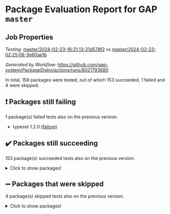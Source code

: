 # Package Evaluation Report for GAP `master`

## Job Properties

*Testing:* [master/2024-02-23-16:21:13-21d578f2](https://github.com/gap-system/PackageDistro/blob/data/reports/master/2024-02-23-16:21:13-21d578f2) vs [master/2024-02-23-02:25:08-3e60ae1b](https://github.com/gap-system/PackageDistro/blob/data/reports/master/2024-02-23-02:25:08-3e60ae1b)

*Generated by Workflow:* https://github.com/gap-system/PackageDistro/actions/runs/8021793680

In total, 158 packages were tested, out of which 153 succeeded, 1 failed and 4 were skipped.

## :exclamation: Packages still failing

1 package(s) failed tests also on the previous version.
- typeset 1.2.0 [(failure)](https://github.com/gap-system/PackageDistro/actions/runs/8021793680/job/21915036218)

## :heavy_check_mark: Packages still succeeding

153 package(s) succeeded tests also on the previous version.
<details><summary>Click to show packages!</summary>

- 4ti2interface 2023.02-04 [(success)](https://github.com/gap-system/PackageDistro/actions/runs/8021793680/job/21914988887)
- ace 5.6.2 [(success)](https://github.com/gap-system/PackageDistro/actions/runs/8021793680/job/21914989134)
- aclib 1.3.2 [(success)](https://github.com/gap-system/PackageDistro/actions/runs/8021793680/job/21914989421)
- agt 0.3.1 [(success)](https://github.com/gap-system/PackageDistro/actions/runs/8021793680/job/21914989718)
- alnuth 3.2.1 [(success)](https://github.com/gap-system/PackageDistro/actions/runs/8021793680/job/21914989981)
- anupq 3.3.0 [(success)](https://github.com/gap-system/PackageDistro/actions/runs/8021793680/job/21914990231)
- atlasrep 2.1.8 [(success)](https://github.com/gap-system/PackageDistro/actions/runs/8021793680/job/21914990506)
- autodoc 2023.06.19 [(success)](https://github.com/gap-system/PackageDistro/actions/runs/8021793680/job/21914990723)
- automata 1.15 [(success)](https://github.com/gap-system/PackageDistro/actions/runs/8021793680/job/21914994196)
- automgrp 1.3.2 [(success)](https://github.com/gap-system/PackageDistro/actions/runs/8021793680/job/21914994918)
- autpgrp 1.11 [(success)](https://github.com/gap-system/PackageDistro/actions/runs/8021793680/job/21914995327)
- cap 2024.02-04 [(success)](https://github.com/gap-system/PackageDistro/actions/runs/8021793680/job/21914996880)
- caratinterface 2.3.6 [(success)](https://github.com/gap-system/PackageDistro/actions/runs/8021793680/job/21914999038)
- cddinterface 2022.11.01 [(success)](https://github.com/gap-system/PackageDistro/actions/runs/8021793680/job/21914999333)
- circle 1.6.6 [(success)](https://github.com/gap-system/PackageDistro/actions/runs/8021793680/job/21914999656)
- classicpres 1.22 [(success)](https://github.com/gap-system/PackageDistro/actions/runs/8021793680/job/21914999909)
- cohomolo 1.6.11 [(success)](https://github.com/gap-system/PackageDistro/actions/runs/8021793680/job/21915000183)
- congruence 1.2.5 [(success)](https://github.com/gap-system/PackageDistro/actions/runs/8021793680/job/21915000461)
- corelg 1.56 [(success)](https://github.com/gap-system/PackageDistro/actions/runs/8021793680/job/21915000737)
- crime 1.6 [(success)](https://github.com/gap-system/PackageDistro/actions/runs/8021793680/job/21915001040)
- crisp 1.4.6 [(success)](https://github.com/gap-system/PackageDistro/actions/runs/8021793680/job/21915001320)
- crypting 0.10.4 [(success)](https://github.com/gap-system/PackageDistro/actions/runs/8021793680/job/21915001688)
- cryst 4.1.27 [(success)](https://github.com/gap-system/PackageDistro/actions/runs/8021793680/job/21915002010)
- crystcat 1.1.10 [(success)](https://github.com/gap-system/PackageDistro/actions/runs/8021793680/job/21915002274)
- ctbllib 1.3.7 [(success)](https://github.com/gap-system/PackageDistro/actions/runs/8021793680/job/21915002617)
- cubefree 1.19 [(success)](https://github.com/gap-system/PackageDistro/actions/runs/8021793680/job/21915002919)
- curlinterface 2.3.2 [(success)](https://github.com/gap-system/PackageDistro/actions/runs/8021793680/job/21915003192)
- cvec 2.8.1 [(success)](https://github.com/gap-system/PackageDistro/actions/runs/8021793680/job/21915003451)
- datastructures 0.3.0 [(success)](https://github.com/gap-system/PackageDistro/actions/runs/8021793680/job/21915003805)
- deepthought 1.0.6 [(success)](https://github.com/gap-system/PackageDistro/actions/runs/8021793680/job/21915004050)
- design 1.8 [(success)](https://github.com/gap-system/PackageDistro/actions/runs/8021793680/job/21915004305)
- difsets 2.3.1 [(success)](https://github.com/gap-system/PackageDistro/actions/runs/8021793680/job/21915004621)
- digraphs 1.7.1 [(success)](https://github.com/gap-system/PackageDistro/actions/runs/8021793680/job/21915004935)
- edim 1.3.8 [(success)](https://github.com/gap-system/PackageDistro/actions/runs/8021793680/job/21915005236)
- example 4.3.4 [(success)](https://github.com/gap-system/PackageDistro/actions/runs/8021793680/job/21915005546)
- examplesforhomalg 2023.10-01 [(success)](https://github.com/gap-system/PackageDistro/actions/runs/8021793680/job/21915005861)
- factint 1.6.3 [(success)](https://github.com/gap-system/PackageDistro/actions/runs/8021793680/job/21915006149)
- ferret 1.0.10 [(success)](https://github.com/gap-system/PackageDistro/actions/runs/8021793680/job/21915006479)
- fga 1.5.0 [(success)](https://github.com/gap-system/PackageDistro/actions/runs/8021793680/job/21915006904)
- fining 1.5.6 [(success)](https://github.com/gap-system/PackageDistro/actions/runs/8021793680/job/21915007212)
- float 1.0.4 [(success)](https://github.com/gap-system/PackageDistro/actions/runs/8021793680/job/21915007501)
- format 1.4.4 [(success)](https://github.com/gap-system/PackageDistro/actions/runs/8021793680/job/21915007763)
- forms 1.2.9 [(success)](https://github.com/gap-system/PackageDistro/actions/runs/8021793680/job/21915008027)
- fplsa 1.2.6 [(success)](https://github.com/gap-system/PackageDistro/actions/runs/8021793680/job/21915008340)
- fr 2.4.13 [(success)](https://github.com/gap-system/PackageDistro/actions/runs/8021793680/job/21915008625)
- francy 2.0.3 [(success)](https://github.com/gap-system/PackageDistro/actions/runs/8021793680/job/21915008991)
- fwtree 1.3 [(success)](https://github.com/gap-system/PackageDistro/actions/runs/8021793680/job/21915009280)
- gapdoc 1.6.6 [(success)](https://github.com/gap-system/PackageDistro/actions/runs/8021793680/job/21915009513)
- gauss 2023.02-04 [(success)](https://github.com/gap-system/PackageDistro/actions/runs/8021793680/job/21915009835)
- gaussforhomalg 2023.11-01 [(success)](https://github.com/gap-system/PackageDistro/actions/runs/8021793680/job/21915010085)
- gbnp 1.0.5 [(success)](https://github.com/gap-system/PackageDistro/actions/runs/8021793680/job/21915010336)
- generalizedmorphismsforcap 2024.01-01 [(success)](https://github.com/gap-system/PackageDistro/actions/runs/8021793680/job/21915010595)
- genss 1.6.8 [(success)](https://github.com/gap-system/PackageDistro/actions/runs/8021793680/job/21915010860)
- gradedmodules 2024.01-01 [(success)](https://github.com/gap-system/PackageDistro/actions/runs/8021793680/job/21915011127)
- gradedringforhomalg 2023.08-01 [(success)](https://github.com/gap-system/PackageDistro/actions/runs/8021793680/job/21915011391)
- grape 4.9.0 [(success)](https://github.com/gap-system/PackageDistro/actions/runs/8021793680/job/21915011675)
- groupoids 1.74 [(success)](https://github.com/gap-system/PackageDistro/actions/runs/8021793680/job/21915011920)
- grpconst 2.6.5 [(success)](https://github.com/gap-system/PackageDistro/actions/runs/8021793680/job/21915012175)
- guarana 0.96.3 [(success)](https://github.com/gap-system/PackageDistro/actions/runs/8021793680/job/21915012435)
- guava 3.18 [(success)](https://github.com/gap-system/PackageDistro/actions/runs/8021793680/job/21915012687)
- hap 1.62 [(success)](https://github.com/gap-system/PackageDistro/actions/runs/8021793680/job/21915012941)
- hapcryst 0.1.15 [(success)](https://github.com/gap-system/PackageDistro/actions/runs/8021793680/job/21915013160)
- hecke 1.5.3 [(success)](https://github.com/gap-system/PackageDistro/actions/runs/8021793680/job/21915013382)
- help 3.5 [(success)](https://github.com/gap-system/PackageDistro/actions/runs/8021793680/job/21915013609)
- homalg 2024.01-01 [(success)](https://github.com/gap-system/PackageDistro/actions/runs/8021793680/job/21915013863)
- homalgtocas 2023.11-01 [(success)](https://github.com/gap-system/PackageDistro/actions/runs/8021793680/job/21915014116)
- idrel 2.46 [(success)](https://github.com/gap-system/PackageDistro/actions/runs/8021793680/job/21915014387)
- images 1.3.2 [(success)](https://github.com/gap-system/PackageDistro/actions/runs/8021793680/job/21915014668)
- intpic 0.3.0 [(success)](https://github.com/gap-system/PackageDistro/actions/runs/8021793680/job/21915014926)
- io 4.8.2 [(success)](https://github.com/gap-system/PackageDistro/actions/runs/8021793680/job/21915015187)
- io_forhomalg 2023.02-04 [(success)](https://github.com/gap-system/PackageDistro/actions/runs/8021793680/job/21915015475)
- irredsol 1.4.4 [(success)](https://github.com/gap-system/PackageDistro/actions/runs/8021793680/job/21915015754)
- json 2.2.0 [(success)](https://github.com/gap-system/PackageDistro/actions/runs/8021793680/job/21915016001)
- jupyterkernel 1.5.0 [(success)](https://github.com/gap-system/PackageDistro/actions/runs/8021793680/job/21915016283)
- jupyterviz 1.5.6 [(success)](https://github.com/gap-system/PackageDistro/actions/runs/8021793680/job/21915016623)
- kan 1.37 [(success)](https://github.com/gap-system/PackageDistro/actions/runs/8021793680/job/21915016897)
- kbmag 1.5.11 [(success)](https://github.com/gap-system/PackageDistro/actions/runs/8021793680/job/21915017171)
- laguna 3.9.6 [(success)](https://github.com/gap-system/PackageDistro/actions/runs/8021793680/job/21915017449)
- liealgdb 2.2.1 [(success)](https://github.com/gap-system/PackageDistro/actions/runs/8021793680/job/21915017749)
- liepring 2.8 [(success)](https://github.com/gap-system/PackageDistro/actions/runs/8021793680/job/21915018018)
- liering 2.4.2 [(success)](https://github.com/gap-system/PackageDistro/actions/runs/8021793680/job/21915018283)
- linearalgebraforcap 2024.02-02 [(success)](https://github.com/gap-system/PackageDistro/actions/runs/8021793680/job/21915018554)
- localizeringforhomalg 2023.10-01 [(success)](https://github.com/gap-system/PackageDistro/actions/runs/8021793680/job/21915018877)
- loops 3.4.3 [(success)](https://github.com/gap-system/PackageDistro/actions/runs/8021793680/job/21915019179)
- lpres 1.0.3 [(success)](https://github.com/gap-system/PackageDistro/actions/runs/8021793680/job/21915019434)
- majoranaalgebras 1.5.1 [(success)](https://github.com/gap-system/PackageDistro/actions/runs/8021793680/job/21915019722)
- mapclass 1.4.6 [(success)](https://github.com/gap-system/PackageDistro/actions/runs/8021793680/job/21915019946)
- matgrp 0.70 [(success)](https://github.com/gap-system/PackageDistro/actions/runs/8021793680/job/21915020197)
- matricesforhomalg 2024.02-01 [(success)](https://github.com/gap-system/PackageDistro/actions/runs/8021793680/job/21915020434)
- modisom 2.5.4 [(success)](https://github.com/gap-system/PackageDistro/actions/runs/8021793680/job/21915020723)
- modulepresentationsforcap 2024.01-04 [(success)](https://github.com/gap-system/PackageDistro/actions/runs/8021793680/job/21915020978)
- modules 2024.01-01 [(success)](https://github.com/gap-system/PackageDistro/actions/runs/8021793680/job/21915021272)
- monoidalcategories 2024.02-03 [(success)](https://github.com/gap-system/PackageDistro/actions/runs/8021793680/job/21915021537)
- nconvex 2022.09-01 [(success)](https://github.com/gap-system/PackageDistro/actions/runs/8021793680/job/21915021825)
- nilmat 1.4.2 [(success)](https://github.com/gap-system/PackageDistro/actions/runs/8021793680/job/21915022075)
- nock 1.5 [(success)](https://github.com/gap-system/PackageDistro/actions/runs/8021793680/job/21915022339)
- normalizinterface 1.3.6 [(success)](https://github.com/gap-system/PackageDistro/actions/runs/8021793680/job/21915022610)
- nq 2.5.11 [(success)](https://github.com/gap-system/PackageDistro/actions/runs/8021793680/job/21915022885)
- numericalsgps 1.3.1 [(success)](https://github.com/gap-system/PackageDistro/actions/runs/8021793680/job/21915023161)
- openmath 11.5.3 [(success)](https://github.com/gap-system/PackageDistro/actions/runs/8021793680/job/21915023437)
- orb 4.9.0 [(success)](https://github.com/gap-system/PackageDistro/actions/runs/8021793680/job/21915023698)
- packagemanager 1.4.3 [(success)](https://github.com/gap-system/PackageDistro/actions/runs/8021793680/job/21915023915)
- patternclass 2.4.3 [(success)](https://github.com/gap-system/PackageDistro/actions/runs/8021793680/job/21915024181)
- permut 2.0.5 [(success)](https://github.com/gap-system/PackageDistro/actions/runs/8021793680/job/21915024485)
- polenta 1.3.10 [(success)](https://github.com/gap-system/PackageDistro/actions/runs/8021793680/job/21915024789)
- polymaking 0.8.7 [(success)](https://github.com/gap-system/PackageDistro/actions/runs/8021793680/job/21915025061)
- primgrp 3.4.4 [(success)](https://github.com/gap-system/PackageDistro/actions/runs/8021793680/job/21915025333)
- profiling 2.5.4 [(success)](https://github.com/gap-system/PackageDistro/actions/runs/8021793680/job/21915025653)
- qdistrnd 0.9.3 [(success)](https://github.com/gap-system/PackageDistro/actions/runs/8021793680/job/21915025960)
- qpa 1.35 [(success)](https://github.com/gap-system/PackageDistro/actions/runs/8021793680/job/21915026270)
- quagroup 1.8.4 [(success)](https://github.com/gap-system/PackageDistro/actions/runs/8021793680/job/21915026595)
- radiroot 2.9 [(success)](https://github.com/gap-system/PackageDistro/actions/runs/8021793680/job/21915026907)
- rcwa 4.7.1 [(success)](https://github.com/gap-system/PackageDistro/actions/runs/8021793680/job/21915027205)
- rds 1.8 [(success)](https://github.com/gap-system/PackageDistro/actions/runs/8021793680/job/21915027461)
- recog 1.4.2 [(success)](https://github.com/gap-system/PackageDistro/actions/runs/8021793680/job/21915027735)
- repndecomp 1.3.0 [(success)](https://github.com/gap-system/PackageDistro/actions/runs/8021793680/job/21915028083)
- repsn 3.1.2 [(success)](https://github.com/gap-system/PackageDistro/actions/runs/8021793680/job/21915028344)
- resclasses 4.7.3 [(success)](https://github.com/gap-system/PackageDistro/actions/runs/8021793680/job/21915028605)
- ringsforhomalg 2023.11-02 [(success)](https://github.com/gap-system/PackageDistro/actions/runs/8021793680/job/21915028862)
- sco 2023.08-01 [(success)](https://github.com/gap-system/PackageDistro/actions/runs/8021793680/job/21915029160)
- scscp 2.4.2 [(success)](https://github.com/gap-system/PackageDistro/actions/runs/8021793680/job/21915029429)
- semigroups 5.3.6 [(success)](https://github.com/gap-system/PackageDistro/actions/runs/8021793680/job/21915029674)
- sglppow 2.3 [(success)](https://github.com/gap-system/PackageDistro/actions/runs/8021793680/job/21915029941)
- sgpviz 0.999.5 [(success)](https://github.com/gap-system/PackageDistro/actions/runs/8021793680/job/21915030217)
- simpcomp 2.1.14 [(success)](https://github.com/gap-system/PackageDistro/actions/runs/8021793680/job/21915030449)
- singular 2023.02.09 [(success)](https://github.com/gap-system/PackageDistro/actions/runs/8021793680/job/21915030737)
- sl2reps 1.1 [(success)](https://github.com/gap-system/PackageDistro/actions/runs/8021793680/job/21915031065)
- sla 1.5.3 [(success)](https://github.com/gap-system/PackageDistro/actions/runs/8021793680/job/21915031344)
- smallgrp 1.5.3 [(success)](https://github.com/gap-system/PackageDistro/actions/runs/8021793680/job/21915031697)
- smallsemi 0.6.13 [(success)](https://github.com/gap-system/PackageDistro/actions/runs/8021793680/job/21915032014)
- sonata 2.9.6 [(success)](https://github.com/gap-system/PackageDistro/actions/runs/8021793680/job/21915032284)
- sophus 1.27 [(success)](https://github.com/gap-system/PackageDistro/actions/runs/8021793680/job/21915032579)
- sotgrps 1.2 [(success)](https://github.com/gap-system/PackageDistro/actions/runs/8021793680/job/21915032814)
- spinsym 1.5.2 [(success)](https://github.com/gap-system/PackageDistro/actions/runs/8021793680/job/21915033052)
- standardff 1.0 [(success)](https://github.com/gap-system/PackageDistro/actions/runs/8021793680/job/21915033321)
- symbcompcc 1.3.2 [(success)](https://github.com/gap-system/PackageDistro/actions/runs/8021793680/job/21915033590)
- thelma 1.3 [(success)](https://github.com/gap-system/PackageDistro/actions/runs/8021793680/job/21915033922)
- tomlib 1.2.11 [(success)](https://github.com/gap-system/PackageDistro/actions/runs/8021793680/job/21915034249)
- toolsforhomalg 2023.11-01 [(success)](https://github.com/gap-system/PackageDistro/actions/runs/8021793680/job/21915034526)
- toric 1.9.5 [(success)](https://github.com/gap-system/PackageDistro/actions/runs/8021793680/job/21915034827)
- toricvarieties 2022.07.13 [(success)](https://github.com/gap-system/PackageDistro/actions/runs/8021793680/job/21915035118)
- transgrp 3.6.5 [(success)](https://github.com/gap-system/PackageDistro/actions/runs/8021793680/job/21915035703)
- ugaly 4.1.3 [(success)](https://github.com/gap-system/PackageDistro/actions/runs/8021793680/job/21915036600)
- unipot 1.5 [(success)](https://github.com/gap-system/PackageDistro/actions/runs/8021793680/job/21915036956)
- unitlib 4.2.0 [(success)](https://github.com/gap-system/PackageDistro/actions/runs/8021793680/job/21915037232)
- utils 0.85 [(success)](https://github.com/gap-system/PackageDistro/actions/runs/8021793680/job/21915037579)
- uuid 0.7 [(success)](https://github.com/gap-system/PackageDistro/actions/runs/8021793680/job/21915037864)
- walrus 0.9991 [(success)](https://github.com/gap-system/PackageDistro/actions/runs/8021793680/job/21915038179)
- wedderga 4.10.5 [(success)](https://github.com/gap-system/PackageDistro/actions/runs/8021793680/job/21915038448)
- xmod 2.92 [(success)](https://github.com/gap-system/PackageDistro/actions/runs/8021793680/job/21915038859)
- xmodalg 1.23 [(success)](https://github.com/gap-system/PackageDistro/actions/runs/8021793680/job/21915039148)
- yangbaxter 0.10.3 [(success)](https://github.com/gap-system/PackageDistro/actions/runs/8021793680/job/21915039493)
- zeromqinterface 0.14 [(success)](https://github.com/gap-system/PackageDistro/actions/runs/8021793680/job/21915039792)
</details>

## :heavy_minus_sign: Packages that were skipped

4 package(s) skipped tests also on the previous version.
<details><summary>Click to show packages!</summary>

- browse 1.8.21 [(skipped)](https://github.com/gap-system/PackageDistro/actions/runs/8021793680/job/21914690975)
- itc 1.5.1 [(skipped)](https://github.com/gap-system/PackageDistro/actions/runs/8021793680/job/21914690975)
- polycyclic 2.16 [(skipped)](https://github.com/gap-system/PackageDistro/actions/runs/8021793680/job/21914690975)
- xgap 4.32 [(skipped)](https://github.com/gap-system/PackageDistro/actions/runs/8021793680/job/21914690975)
</details>

